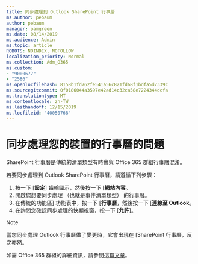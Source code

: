 ```yaml
---
title: 同步處理到 Outlook SharePoint 行事曆
ms.author: pebaum
author: pebaum
manager: pamgreen
ms.date: 08/14/2019
ms.audience: Admin
ms.topic: article
ROBOTS: NOINDEX, NOFOLLOW
localization_priority: Normal
ms.collection: Adm_O365
ms.custom:
- "9000677"
- "2586"
ms.openlocfilehash: 8158b1fd762fe541a56c821fd68f1bdfa5d7339c
ms.sourcegitcommit: 0f0186044a3597e42ad14c32ca58e7224344dcfa
ms.translationtype: MT
ms.contentlocale: zh-TW
ms.lasthandoff: 12/15/2019
ms.locfileid: "40050768"
---
```

# <a name="issues-synchronizing-your-calendar-to-devices"></a>同步處理您的裝置的行事曆的問題

SharePoint 行事曆是傳統的清單類型有時會與 Office 365 群組行事曆混淆。

若要同步處理到 Outlook SharePoint 行事曆，請遵循下列步驟：

1. 按一下 [**設定**] 齒輪圖示，然後按一下 [**網站內容**。
2. 開啟您想要同步處理 （也就是事件清單類型） 的行事曆。
3. 在傳統的功能區] 功能表中，按一下 [**行事曆**，然後按一下 [**連線至 Outlook**。
4. 在詢問您確認同步處理的快顯視窗，按一下 [**允許**]。

>[!Note]
> 當您同步處理 Outlook 行事曆做了變更時，它會出現在 [SharePoint 行事曆，反之亦然。

如需 Office 365 群組的詳細資訊，請參閱這[篇文章](https://support.office.com/article/Learn-about-Office-365-groups-b565caa1-5c40-40ef-9915-60fdb2d97fa2)。
